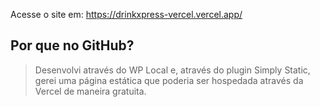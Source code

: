 Acesse o site em: https://drinkxpress-vercel.vercel.app/

## Por que no GitHub?
> Desenvolvi através do WP Local e, através do plugin Simply Static, gerei uma página estática que poderia ser hospedada através da Vercel de maneira gratuita.
